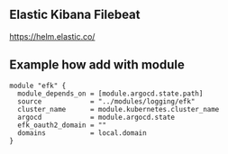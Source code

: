 ## Elastic Kibana Filebeat

https://helm.elastic.co/

## Example how add with module
```
module "efk" {
  module_depends_on = [module.argocd.state.path]
  source            = "../modules/logging/efk"
  cluster_name      = module.kubernetes.cluster_name
  argocd            = module.argocd.state
  efk_oauth2_domain = ""
  domains           = local.domain
}
```